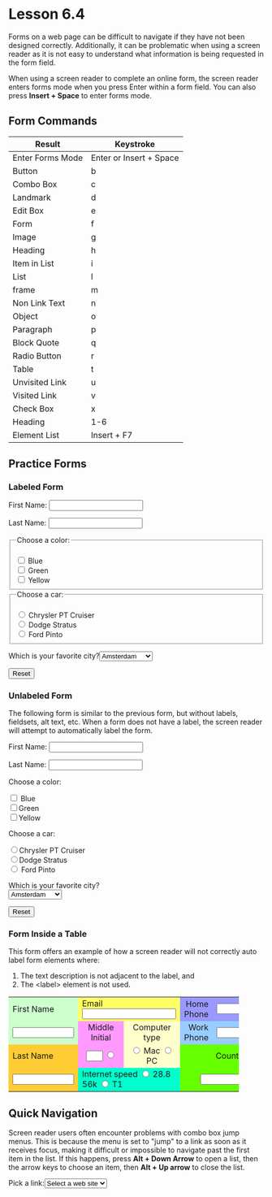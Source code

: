# Lesson 6.4

Forms on a web page can be difficult to navigate if they have not been
designed correctly. Additionally, it can be problematic when using a
screen reader as it is not easy to understand what information is being
requested in the form field.

When using a screen reader to complete an online form, the screen reader
enters forms mode when you press Enter within a form field. You can also
press **Insert + Space** to enter forms mode.

## Form Commands

| Result           | Keystroke               |
|------------------|-------------------------|
| Enter Forms Mode | Enter or Insert + Space |
| Button           | b                       |
| Combo Box        | c                       |
| Landmark         | d                       |
| Edit Box         | e                       |
| Form             | f                       |
| Image            | g                       |
| Heading          | h                       |
| Item in List     | i                       |
| List             | l                       |
| frame            | m                       |
| Non Link Text    | n                       |
| Object           | o                       |
| Paragraph        | p                       |
| Block Quote      | q                       |
| Radio Button     | r                       |
| Table            | t                       |
| Unvisited Link   | u                       |
| Visited Link     | v                       |
| Check Box        | x                       |
| Heading          | 1-6                     |
| Element List     | Insert + F7             |

## Practice Forms

### Labeled Form

<form id="form1" method="post" action="" name="form1">
<p><label for="textfield2">First Name:</label> <input name=
"textfield2" id="textfield2" type="text"></p>
<p><label for="label">Last Name:</label> <input name="textfield2"
id="label" type="text"></p>
<fieldset><legend>Choose a color:</legend><br>
<input id="blue" name="checkbox" value="checkbox" type="checkbox">
<label for="blue">Blue</label><br>
<input id="green" name="checkbox2" value="checkbox" type=
"checkbox"> <label for="green">Green</label><br>
<input id="yellow" name="checkbox3" value="checkbox" type=
"checkbox"> <label for="yellow">Yellow</label></fieldset>
<fieldset><legend>Choose a car:</legend><br>
<input id="pt" name="radio" value="ptcruiser" type="radio">
<label for="pt">Chrysler PT Cruiser</label><br>
<input id="stratus" name="radio" value="stratus" type="radio">
<label for="stratus">Dodge Stratus</label><br>
<input id="pinto" name="radio" value="pinto" type="radio">
<label for="pinto">Ford Pinto</label></fieldset>
<p><label for="favcity">Which is your favorite
city?</label><select id="favcity" name="select">
<option value="1">Amsterdam</option>
<option value="3">Interlaken</option>
<option value="4">Moscow</option>
<option value="5">Dresden</option>
<option value="2">New York</option>
<option value="6">Salt Lake City</option>
<option value="7">Logan</option>
<option value="8">Buenos Aires</option>
<option value="9">Asuncion</option>
<option value="10">Hong Kong</option>
<option value="11">Tokyo</option>
<option value="12">New Delhi</option>
</select></p>
<p><input name="Submit2" value="Reset" type="reset"></p>
</form>

### Unlabeled Form

<p>The following form is similar to the previous form, but without
labels, fieldsets, alt text, etc. When a form does not have a
label, the screen reader will attempt to automatically label the form.</p>
<form id="form12" method="post" action="" name="form12">
<p>First Name: <input name="textfield123" id="textfield123" type=
"text"></p>
<p>Last Name: <input name="textfield22" id="textfield22" type=
"text"></p>
<p>Choose a color:</p>
<p><input id="blue2" name="checkbox" value="checkbox" type=
"checkbox"> Blue<br>
<input id="green2" name="checkbox2" value="checkbox" type=
"checkbox">Green<br>
<input id="yellow2" name="checkbox3" value="checkbox" type=
"checkbox">Yellow</p>
<p>Choose a car:</p>
<p><input id="pt2" name="radio" value="ptcruiser2" type=
"radio">Chrysler PT Cruiser<br>
<input id="stratus2" name="radio" value="stratus2" type=
"radio">Dodge Stratus<br>
<input id="pinto2" name="radio" value="pinto2" type="radio"> Ford
Pinto</p>
<p>Which is your favorite city?<br>
<select id="favcity2" name="select">
<option value="1">Amsterdam</option>
<option value="3">Interlaken</option>
<option value="4">Moscow</option>
<option value="5">Dresden</option>
<option value="2">New York</option>
<option value="6">Salt Lake City</option>
<option value="7">Logan</option>
<option value="8">Buenos Aires</option>
<option value="9">Asuncion</option>
<option value="10">Hong Kong</option>
<option value="11">Tokyo</option>
<option value="12">New Delhi</option>
</select></p>
<p><input name="Submit22" value="Reset" type="reset"></p>
</form>

### Form Inside a Table

<p>This form offers an example of how a screen reader will not
correctly auto label form elements where:</p>
<ol>
<li>The text description is not adjacent to the label, and</li>
<li>The &lt;label&gt; element is not used.</li>
</ol>
<form id="form32" method="post" action="" name="form32">
<table style="text-align: center; width: 90%;" cellpadding="3"
cellspacing="0">
<tbody>
<tr>
<td style="background-color: #ccffcc;">
<div style="text-align: left;">First Name</div>
</td>
<td style="background-color: #ffff66;" colspan="2">
<div style="text-align: left;">Email <input name="textfield32"
type="text"></div>
</td>
<td style="background-color: #9999ff;">
<div style="text-align: right;">Home Phone</div>
</td>
<td style="background-color: #9999ff;">
<div style="text-align: left;"><input name="textfield34" size="12"
type="text"></div>
</td>
</tr>
<tr>
<td style="background-color: #ccffcc;">
<div style="text-align: left;"><input name="textfield135" size="12"
type="text"></div>
</td>
<td style="background-color: #ff99ff;">
<div style="text-align: center;">Middle Initial</div>
</td>
<td style="background-color: #ffffcc;">
<div style="text-align: center;">Computer type</div>
</td>
<td style="background-color: #99ccff;">
<div style="text-align: right;">Work Phone</div>
</td>
<td style="background-color: #99ccff;">
<div style="text-align: left;"><input name="textfield35" size="12"
type="text"></div>
</td>
</tr>
<tr>
<td style="background-color: #ffcc33;">
<div style="text-align: left;">Last Name</div>
</td>
<td style="background-color: #ff99ff;">
<div style="text-align: center;"><input name="textfield332" size=
"1" type="text"> <span style="text-align: left;"><input name=
"radiobutton244" value="radiobutton" type="radio"></span></div>
</td>
<td style="background-color: #ffffcc;">
<div style="text-align: center;"><input name="radiobutton33" value=
"radiobutton33" type="radio"> Mac <input name="radiobutton44"
value="radiobutton44" type="radio"> PC</div>
</td>
<td style="background-color: #66ff00;" colspan="2">
<div style="text-align: center;">Country</div>
</td>
</tr>
<tr>
<td style="background-color: #ffcc33;" height="28">
<div style="text-align: left;"><input name="textfield323" size="12"
type="text"></div>
</td>
<td style="background-color: #00ffcc;" colspan="2">
<div style="text-align: left;">Internet speed <input name=
"radiobutton233" value="radiobutton" type="radio"> 28.8 56k
<input name="radiobutton233" value="radiobutton" type="radio">
T1</div>
</td>
<td style="background-color: #66ff00;" colspan="2">
<div style="text-align: center;"><input name="textfield252" size=
"12" type="text"></div>
</td>
</tr>
</tbody>
</table>
</form>

## Quick Navigation

Screen reader users often encounter problems with combo box jump menus.
This is because the menu is set to "jump" to a link as soon as it
receives focus, making it difficult or impossible to navigate past the
first item in the list. If this happens, press **Alt + Down Arrow** to
open a list, then the arrow keys to choose an item, then **Alt + Up
arrow** to close the list.

<script type="text/javascript">
// <![CDATA[
function MM_jumpMenu(targ,selObj,restore){ //v3.0
                                                                                        eval(targ+".location='"+selObj.options[selObj.selectedIndex].value+"'");
                                                                                        if (restore) selObj.selectedIndex=0;
                                                                                        }
// ]]>
</script></p>
<p><label for="selectweb">Pick a link:</label><select id=
"selectweb" name="menu1" onchange="MM_jumpMenu('parent',this,1)">
<option selected="selected">Select a web site</option>
<option value="http://www.alassist.us">Alassist home</option>
<option value="http://www.w3.org/wai">WAI home</option>
<option value="http://www.google.com">Google</option>
</select></p>
<p><br></p>
